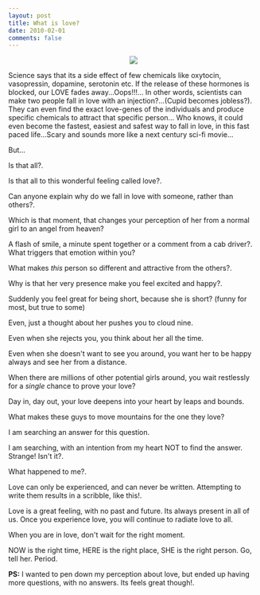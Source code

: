 ```yaml
---
layout: post
title: What is love?
date: 2010-02-01
comments: false
---
```


<div style="text-align: center;">
	<img src="{{site.url}}/img/love-kiss-in-sunrise.jpg" />
</div>  

Science says that its a side effect of few chemicals like oxytocin, vasopressin, dopamine, serotonin etc. If the release of these hormones is blocked, our LOVE fades away...Oops!!!... In other words, scientists can make two people fall in love with an injection?...(Cupid becomes jobless?). They can even find the exact love-genes of the individuals and produce specific chemicals to attract that specific person... Who knows, it could even become the fastest, easiest and safest way to fall in love, in this fast paced life...Scary and sounds more like a next century sci-fi movie...  

But...  

Is that all?.  

Is that all to this wonderful feeling called love?.  

Can anyone explain why do we fall in love with someone, rather than others?.  

Which is that moment, that changes your perception of her from a normal girl to an angel from heaven?  

A flash of smile, a minute spent together or a comment from a cab driver?. What triggers that emotion within you?  

What makes *this* person so different and attractive from the others?.  

Why is that her very presence make you feel excited and happy?.  

Suddenly you feel great for being short, because she is short? (funny for most, but true to some)  

Even, just a thought about her pushes you to cloud nine.  

Even when she rejects you, you think about her all the time.  

Even when she doesn't want to see you around, you want her to be happy always and see her from a distance.  

When there are millions of other potential girls around, you wait restlessly for a *single* chance to prove your love?  

Day in, day out, your love deepens into your heart by leaps and bounds.  

What makes these guys to move mountains for the one they love?  

I am searching an answer for this question.  

I am searching, with an intention from my heart NOT to find the answer. Strange! Isn't it?.  

What happened to me?.  

Love can only be experienced, and can never be written. Attempting to write them results in a scribble, like this!.  

Love is a great feeling, with no past and future. Its always present in all of us. Once you experience love, you will continue to radiate love to all.  

When you are in love, don't wait for the right moment.  

NOW is the right time, HERE is the right place, SHE is the right person. Go, tell her. Period.  

**PS:** I wanted to pen down my perception about love, but ended up having more questions, with no answers. Its feels great though!.  

